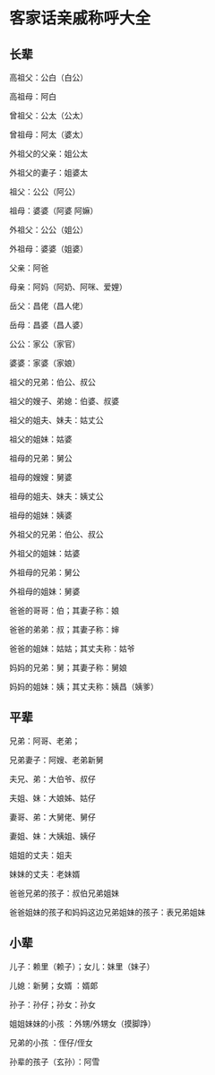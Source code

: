 # 客家话亲戚称呼大全

## 长辈

高祖父：公白（白公）

高祖母：阿白

曾祖父：公太（公太）

曾祖母：阿太（婆太）

外祖父的父亲：姐公太  

外祖父的妻子：姐婆太

祖父：公公（阿公）

祖母：婆婆（阿婆 阿嫲）

外祖父：公公（姐公）

外祖母：婆婆（姐婆）

父亲：阿爸

母亲：阿妈（阿奶、阿咪、爱娌）

岳父：昌佬（昌人佬）

岳母：昌婆（昌人婆）

公公：家公（家官）

婆婆：家婆（家娘）

祖父的兄弟：伯公、叔公

祖父的嫂子、弟媳：伯婆、叔婆

祖父的姐夫、妹夫：姑丈公

祖父的姐妹：姑婆

祖母的兄弟：舅公

祖母的嫂嫂：舅婆

祖母的姐夫、妹夫：姨丈公

祖母的姐妹：姨婆

外祖父的兄弟：伯公、叔公

外祖父的姐妹：姑婆

外祖母的兄弟：舅公

外祖母的姐妹：舅婆

爸爸的哥哥：伯；其妻子称：娘

爸爸的弟弟：叔；其妻子称：婶

爸爸的姐妹：姑姑；其丈夫称：姑爷

妈妈的兄弟：舅；其妻子称：舅娘

妈妈的姐妹：姨；其丈夫称：姨昌（姨爹）

## 平辈

兄弟：阿哥、老弟；

兄弟妻子：阿嫂、老弟新舅

夫兄、弟：大伯爷、叔仔

夫姐、妹：大娘姊、姑仔

妻哥、弟：大舅佬、舅仔

妻姐、妹：大姨姐、姨仔

姐姐的丈夫：姐夫

妹妹的丈夫：老妹婿

爸爸兄弟的孩子：叔伯兄弟姐妹

爸爸姐妹的孩子和妈妈这边兄弟姐妹的孩子：表兄弟姐妹

## 小辈

儿子：赖里（赖子）；女儿：妹里（妹子）

儿媳：新舅；女婿 ：婿郞

孙子：孙仔；孙女：孙女

姐姐妹妹的小孩 ：外甥/外甥女（摸脚踭）

兄弟的小孩 ：侄仔/侄女

孙辈的孩子（玄孙）：阿雪
